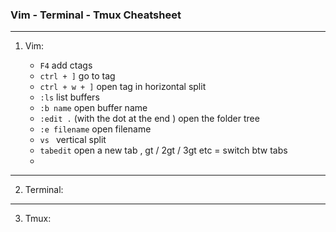 ### Vim - Terminal - Tmux Cheatsheet

---

1. Vim:

     * `F4` add ctags
     * `ctrl + ]` go to tag
     * `ctrl + w + ]` open tag in horizontal split
     * `:ls` list buffers
     * `:b name` open buffer name
     * `:edit .` (with the dot at the end ) open the folder tree 
     * `:e filename` open filename
     * `vs ` vertical split
     * `tabedit` open a new tab , gt / 2gt / 3gt etc = switch btw tabs
     *

---
2. Terminal:

---
3. Tmux:







